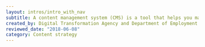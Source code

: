 ```yaml
---
layout: intros/intro_with_nav
subtitle: A content management system (CMS) is a tool that helps you manage content all in one place. Learn how to choose the best CMS for your purposes and get the most out of it.
created_by: Digital Transformation Agency and Department of Employment
reviewed_date: "2018-06-08"
category: Content strategy
---
```


